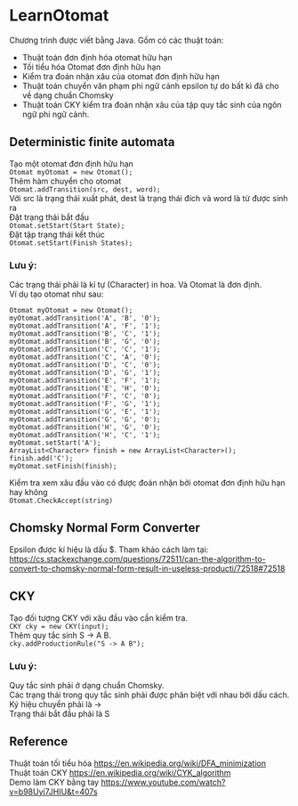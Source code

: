 # LearnOtomat
Chương trình được viết bằng Java. Gồm có các thuật toán:  
-  Thuật toán đơn định hóa otomat hữu hạn
-  Tối tiểu hóa Otomat đơn định hữu hạn
-  Kiểm tra đoán nhận xâu của otomat đơn định hữu hạn
-  Thuật toán chuyển văn phạm phi ngữ cảnh epsilon tự do bất kì đã cho về dạng chuẩn Chomsky
-  Thuật toán CKY kiểm tra đoán nhận xâu của tập quy tắc sinh của ngôn ngữ phi ngữ cảnh.
## Deterministic finite automata
Tạo một otomat đơn định hữu hạn  
`Otomat myOtomat = new Otomat();`  
Thêm hàm chuyển cho otomat  
`Otomat.addTransition(src, dest, word);`  
Với src là trạng thái xuất phát, dest là trạng thái đích và word là từ được sinh ra  
Đặt trạng thái bắt đầu  
`Otomat.setStart(Start State);  `  
Đặt tập trạng thái kết thúc  
`Otomat.setStart(Finish States);`  
### Lưu ý:
Các trạng thái phải là kí tự (Character) in hoa. Và Otomat là đơn định.  
Ví dụ tạo otomat như sau:  

```
Otomat myOtomat = new Otomat();  
myOtomat.addTransition('A', 'B', '0');  
myOtomat.addTransition('A', 'F', '1');  
myOtomat.addTransition('B', 'C', '1');  
myOtomat.addTransition('B', 'G', '0');  
myOtomat.addTransition('C', 'C', '1');  
myOtomat.addTransition('C', 'A', '0');  
myOtomat.addTransition('D', 'C', '0');  
myOtomat.addTransition('D', 'G', '1');  
myOtomat.addTransition('E', 'F', '1');  
myOtomat.addTransition('E', 'H', '0');  
myOtomat.addTransition('F', 'C', '0');  
myOtomat.addTransition('F', 'G', '1');  
myOtomat.addTransition('G', 'E', '1');  
myOtomat.addTransition('G', 'G', '0');  
myOtomat.addTransition('H', 'G', '0');  
myOtomat.addTransition('H', 'C', '1');  
myOtomat.setStart('A');  
ArrayList<Character> finish = new ArrayList<Character>();  
finish.add('C');  
myOtomat.setFinish(finish);  
```  
Kiểm tra xem xâu đầu vào có được đoán nhận bởi otomat đơn định hữu hạn hay không  
`Otomat.CheckAccept(string)`  
## Chomsky Normal Form Converter  
Epsilon được kí hiệu là dấu $. Tham khảo cách làm tại: https://cs.stackexchange.com/questions/72511/can-the-algorithm-to-convert-to-chomsky-normal-form-result-in-useless-producti/72518#72518
## CKY  
Tạo đối tượng CKY với xâu đầu vào cần kiểm tra.  
`CKY cky = new CKY(input);`  
Thêm quy tắc sinh  S -> A B.  
`cky.addProductionRule("S -> A B");`  
### Lưu ý:  
Quy tắc sinh phải ở dạng chuẩn Chomsky.  
Các trạng thái trong quy tắc sinh phải được phân biệt với nhau bởi dấu cách.  
Ký hiệu chuyển phải là ->  
Trạng thái bắt đầu phải là S  
## Reference  
Thuật toán tối tiểu hóa  https://en.wikipedia.org/wiki/DFA_minimization  
Thuật toán CKY  https://en.wikipedia.org/wiki/CYK_algorithm  
Demo làm CKY bằng tay https://www.youtube.com/watch?v=b98Uyj7JHIU&t=407s
